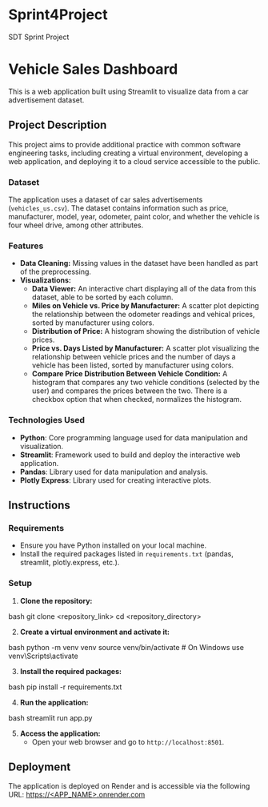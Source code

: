 # Sprint4Project
SDT Sprint Project

# Vehicle Sales Dashboard

This is a web application built using Streamlit to visualize data from a car advertisement dataset.

## Project Description

This project aims to provide additional practice with common software engineering tasks, including creating a virtual environment, developing a web application, and deploying it to a cloud service accessible to the public.

### Dataset

The application uses a dataset of car sales advertisements (`vehicles_us.csv`). The dataset contains information such as price, manufacturer, model, year, odometer, paint color, and whether the vehicle is four wheel drive, among other attributes.

### Features

- **Data Cleaning:** Missing values in the dataset have been handled as part of the preprocessing.
- **Visualizations:**
  - **Data Viewer:** An interactive chart displaying all of the data from this dataset, able to be sorted by each column.
  - **Miles on Vehicle vs. Price by Manufacturer:** A scatter plot depicting the relationship between the odometer readings and vehical prices, sorted by manufacturer using colors.
  - **Distribution of Price:** A histogram showing the distribution of vehicle prices.
  - **Price vs. Days Listed by Manufacturer:** A scatter plot visualizing the relationship between vehicle prices and the number of days a vehicle has been listed, sorted by manufacturer using colors.
  - **Compare Price Distribution Between Vehicle Condition:** A histogram that compares any two vehicle conditions (selected by the user) and compares the prices between the two. There is a checkbox option that when checked, normalizes the histogram.

### Technologies Used

- **Python**: Core programming language used for data manipulation and visualization.
- **Streamlit**: Framework used to build and deploy the interactive web application.
- **Pandas**: Library used for data manipulation and analysis.
- **Plotly Express**: Library used for creating interactive plots.

## Instructions

### Requirements

- Ensure you have Python installed on your local machine.
- Install the required packages listed in `requirements.txt` (pandas, streamlit, plotly.express, etc.).

### Setup

1. **Clone the repository:**
    
bash
    git clone <repository_link>
    cd <repository_directory>
    
2. **Create a virtual environment and activate it:**
    
bash
    python -m venv venv
    source venv/bin/activate  # On Windows use venv\Scripts\activate
    
3. **Install the required packages:**
    
bash
    pip install -r requirements.txt
    

4. **Run the application:**
    
bash
    streamlit run app.py
    
5. **Access the application:**
    - Open your web browser and go to `http://localhost:8501`.

## Deployment

The application is deployed on Render and is accessible via the following URL: [https://<APP_NAME>.onrender.com](https://<APP_NAME>.onrender.com)